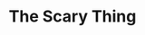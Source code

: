 ---
layout: other-video
permalink: /the-scary-thing
title: The Scary Thing
video_number: 51
release_date: 1998-01-01
description: 
cast: 
video_id: 
bitchute_id: 
archive_id: 
video_available: false
medium: live action
old_cm_description: |
  Joe tried on some of my vampire makeup and before he washed if off, I got out my camera, dimmed the lights and made a quick improvised horror flick about an insane guy who is telling scary stories to himself when a zombie suddenly sneaks into his house. It's kind of creepy and funny at the same time. A Cinemassacre cult classic.
james_old_star_rating: 
james_old_number_rating: 7
---